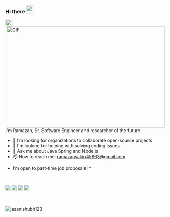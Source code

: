 ### Hi there <img src="https://media.giphy.com/media/hvRJCLFzcasrR4ia7z/giphy.gif" width="25px">

<a href="https://https://www.linkedin.com/in/ramazan-sakin">
  <img align="left" alt="Shubham's LinkdeIN" width="22px" src="https://cdn.jsdelivr.net/npm/simple-icons@v3/icons/linkedin.svg" />
</a>

<br />

<img align="right" alt="GIF" src="https://github.com/abhisheknaiidu/abhisheknaiidu/blob/master/code.gif?raw=true" width="500" height="320" />

<br/>

I'm Ramazan, Sr. Software Engineer and researcher of the future.

- :rocket: I’m looking for organizations to collaborate open-source projects
- 🤔 I'm looking for helping with solving coding issues
- 💬 Ask me about Java Spring and Node.js
- 📫 How to reach me: ramazansakin45863@gmail.com

* I’m open to part-time job proposals! *

<br/>

![](https://img.shields.io/badge/OS-Linux&Windows-informational?style=flat&logo=<LOGO_NAME>&logoColor=white&color=2bbc8a)
![](https://img.shields.io/badge/Editor-Intellij&VSCode-informational?style=flat&logo=<LOGO_NAME>&logoColor=white&color=2bbc8a)
![](https://img.shields.io/badge/Code-Java&NodeJs&Go-informational?style=flat&logo=<LOGO_NAME>&logoColor=white&color=2bbc8a)
![](https://img.shields.io/badge/Interest-Microservices-informational?style=flat&logo=<LOGO_NAME>&logoColor=white&color=2bbc8a)

<br/>

<br/>
<img src="https://github-readme-stats.vercel.app/api?username=jasanishubh123&show_icons=true&theme=gotham" alt="jasanishubh123" />

